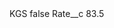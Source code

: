 <?xml version="1.0" encoding="UTF-8"?>
<CustomMetadata xmlns="http://soap.sforce.com/2006/04/metadata" xmlns:xsi="http://www.w3.org/2001/XMLSchema-instance" xmlns:xsd="http://www.w3.org/2001/XMLSchema">
    <label>KGS</label>
    <protected>false</protected>
    <values>
        <field>Rate__c</field>
        <value xsi:type="xsd:double">83.5</value>
    </values>
</CustomMetadata>
